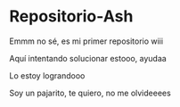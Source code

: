 # Repositorio-Ash
Emmm no sé, es mi primer repositorio wiii

Aquí intentando solucionar estooo, ayudaa

Lo estoy lograndooo

Soy un pajarito, te quiero, no me olvideeees
